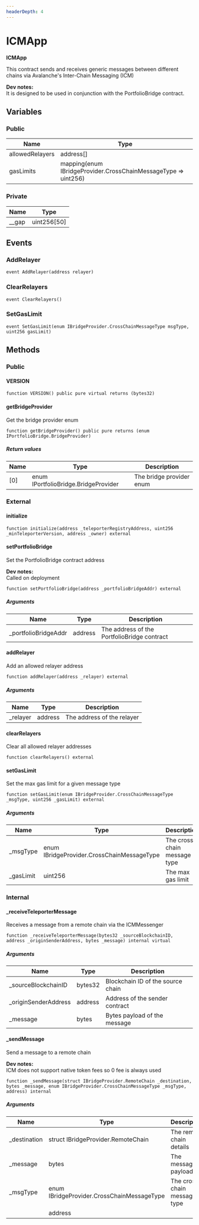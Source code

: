 ```yaml
---
headerDepth: 4
---
```


# ICMApp

**ICMApp**

This contract sends and receives generic messages between different chains via Avalanche&#x27;s Inter-Chain Messaging (ICM)

**Dev notes:** \
It is designed to be used in conjunction with the PortfolioBridge contract.

## Variables

### Public

| Name | Type |
| --- | --- |
| allowedRelayers | address[] |
| gasLimits | mapping(enum IBridgeProvider.CrossChainMessageType &#x3D;&gt; uint256) |

### Private

| Name | Type |
| --- | --- |
| __gap | uint256[50] |

## Events

### AddRelayer

```solidity:no-line-numbers
event AddRelayer(address relayer)
```

### ClearRelayers

```solidity:no-line-numbers
event ClearRelayers()
```

### SetGasLimit

```solidity:no-line-numbers
event SetGasLimit(enum IBridgeProvider.CrossChainMessageType msgType, uint256 gasLimit)
```

## Methods

### Public

#### VERSION

```solidity:no-line-numbers
function VERSION() public pure virtual returns (bytes32)
```

#### getBridgeProvider

Get the bridge provider enum

```solidity:no-line-numbers
function getBridgeProvider() public pure returns (enum IPortfolioBridge.BridgeProvider)
```

##### Return values

| Name | Type | Description |
| ---- | ---- | ----------- |
| [0] | enum IPortfolioBridge.BridgeProvider | The bridge provider enum |

### External

#### initialize

```solidity:no-line-numbers
function initialize(address _teleporterRegistryAddress, uint256 _minTeleporterVersion, address _owner) external
```

#### setPortfolioBridge

Set the PortfolioBridge contract address

**Dev notes:** \
Called on deployment

```solidity:no-line-numbers
function setPortfolioBridge(address _portfolioBridgeAddr) external
```

##### Arguments

| Name | Type | Description |
| ---- | ---- | ----------- |
| _portfolioBridgeAddr | address | The address of the PortfolioBridge contract |

#### addRelayer

Add an allowed relayer address

```solidity:no-line-numbers
function addRelayer(address _relayer) external
```

##### Arguments

| Name | Type | Description |
| ---- | ---- | ----------- |
| _relayer | address | The address of the relayer |

#### clearRelayers

Clear all allowed relayer addresses

```solidity:no-line-numbers
function clearRelayers() external
```

#### setGasLimit

Set the max gas limit for a given message type

```solidity:no-line-numbers
function setGasLimit(enum IBridgeProvider.CrossChainMessageType _msgType, uint256 _gasLimit) external
```

##### Arguments

| Name | Type | Description |
| ---- | ---- | ----------- |
| _msgType | enum IBridgeProvider.CrossChainMessageType | The cross chain message type |
| _gasLimit | uint256 | The max gas limit |

### Internal

#### _receiveTeleporterMessage

Receives a message from a remote chain via the ICMMessenger

```solidity:no-line-numbers
function _receiveTeleporterMessage(bytes32 _sourceBlockchainID, address _originSenderAddress, bytes _message) internal virtual
```

##### Arguments

| Name | Type | Description |
| ---- | ---- | ----------- |
| _sourceBlockchainID | bytes32 | Blockchain ID of the source chain |
| _originSenderAddress | address | Address of the sender contract |
| _message | bytes | Bytes payload of the message |

#### _sendMessage

Send a message to a remote chain

**Dev notes:** \
ICM does not support native token fees so 0 fee is always used

```solidity:no-line-numbers
function _sendMessage(struct IBridgeProvider.RemoteChain _destination, bytes _message, enum IBridgeProvider.CrossChainMessageType _msgType, address) internal
```

##### Arguments

| Name | Type | Description |
| ---- | ---- | ----------- |
| _destination | struct IBridgeProvider.RemoteChain | The remote chain details |
| _message | bytes | The message payload |
| _msgType | enum IBridgeProvider.CrossChainMessageType | The cross chain message type |
|  | address |  |

